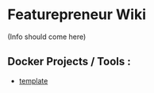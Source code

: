 # Featurepreneur Wiki

(Info should come here)

## Docker Projects / Tools :

  * [template](template.md)
